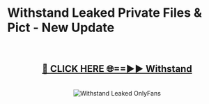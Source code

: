 # Withstand Leaked Private Files & Pict - New Update
<br>
<div align="center">
<h2><a href="https://mediafilles.blogspot.com/?title=Withstand" rel="nofollow">🔴 CLICK HERE 🌐==►► Withstand</a></h2>
<br>
<a href="https://mediafilles.blogspot.com/?title=Withstand" rel="nofollow" data-target="animated-image.originalLink"><img src="https://i.ibb.co.com/WyWwxjT/player-gif2.gif" alt="Withstand Leaked OnlyFans" style="max-width: 100%; display: inline-block;" data-target="animated-image.originalImage"></a>
</div>
<br>